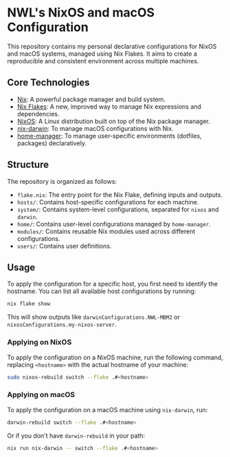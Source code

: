 # NWL's NixOS and macOS Configuration

This repository contains my personal declarative configurations for NixOS and macOS systems, managed using Nix Flakes. It aims to create a reproducible and consistent environment across multiple machines.

## Core Technologies

*   [Nix](https://nixos.org/): A powerful package manager and build system.
*   [Nix Flakes](https://nixos.wiki/wiki/Flakes): A new, improved way to manage Nix expressions and dependencies.
*   [NixOS](https://nixos.org/): A Linux distribution built on top of the Nix package manager.
*   [nix-darwin](https://github.com/LnL7/nix-darwin): To manage macOS configurations with Nix.
*   [home-manager](https://github.com/nix-community/home-manager): To manage user-specific environments (dotfiles, packages) declaratively.

## Structure

The repository is organized as follows:

*   `flake.nix`: The entry point for the Nix Flake, defining inputs and outputs.
*   `hosts/`: Contains host-specific configurations for each machine.
*   `system/`: Contains system-level configurations, separated for `nixos` and `darwin`.
*   `home/`: Contains user-level configurations managed by `home-manager`.
*   `modules/`: Contains reusable Nix modules used across different configurations.
*   `users/`: Contains user definitions.

## Usage

To apply the configuration for a specific host, you first need to identify the hostname. You can list all available host configurations by running:

```bash
nix flake show
```

This will show outputs like `darwinConfigurations.NWL-MBM2` or `nixosConfigurations.my-nixos-server`.

### Applying on NixOS

To apply the configuration on a NixOS machine, run the following command, replacing `<hostname>` with the actual hostname of your machine:

```bash
sudo nixos-rebuild switch --flake .#<hostname>
```

### Applying on macOS

To apply the configuration on a macOS machine using `nix-darwin`, run:

```bash
darwin-rebuild switch --flake .#<hostname>
```
Or if you don't have `darwin-rebuild` in your path:
```bash
nix run nix-darwin -- switch --flake .#<hostname>
```